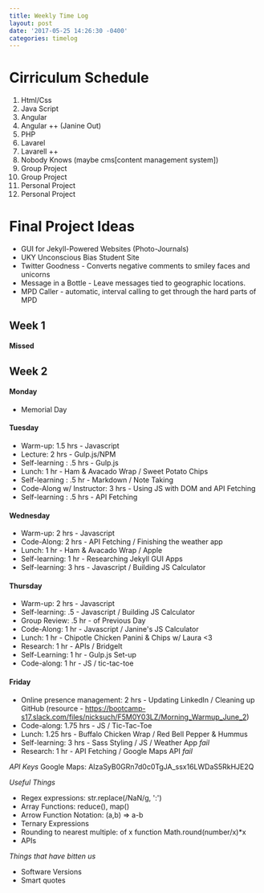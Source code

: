 ```yaml
---
title: Weekly Time Log
layout: post
date: '2017-05-25 14:26:30 -0400'
categories: timelog
---
```


# Cirriculum Schedule

1. Html/Css
2. Java Script
3. Angular
4. Angular ++ (Janine Out)
5. PHP
6. Lavarel
7. Lavarell ++
8. Nobody Knows (maybe cms[content management system])
9. Group Project
10. Group Project
11. Personal Project
12. Personal Project

# Final Project Ideas

* GUI for Jekyll-Powered Websites (Photo-Journals)
* UKY Unconscious Bias Student Site
* Twitter Goodness - Converts negative comments to smiley faces and unicorns
* Message in a Bottle - Leave messages tied to geographic locations.
* MPD Caller - automatic, interval calling to get through the hard parts of MPD

## Week 1
	
#### Missed 

## Week 2

#### Monday

* Memorial Day

#### Tuesday

* Warm-up: 1.5 hrs - Javascript
* Lecture: 2 hrs - Gulp.js/NPM
* Self-learning : .5 hrs - Gulp.js
* Lunch: 1 hr - Ham & Avacado Wrap / Sweet Potato Chips
* Self-learning : .5 hr - Markdown / Note Taking
* Code-Along w/ Instructor: 3 hrs - Using JS with DOM and API Fetching
* Self-learning : .5 hrs - API Fetching

#### Wednesday

* Warm-up: 2 hrs - Javascript
* Code-Along: 2 hrs - API Fetching / Finishing the weather app
* Lunch: 1 hr - Ham & Avacado Wrap / Apple
* Self-learning: 1 hr - Researching Jekyll GUI Apps
* Self-learning: 3 hrs - Javascript / Building JS Calculator

#### Thursday

* Warm-up: 2 hrs - Javascript
* Self-learning: .5 - Javascript / Building JS Calculator
* Group Review: .5 hr - of Previous Day
* Code-Along: 1 hr - Javascript / Janine's JS Calculator
* Lunch: 1 hr - Chipotle Chicken Panini & Chips w/ Laura <3
* Research: 1 hr - APIs / BridgeIt
* Self-Learning: 1 hr - Gulp.js Set-up
* Code-along: 1 hr - JS / tic-tac-toe

#### Friday

* Online presence management: 2 hrs - Updating LinkedIn / Cleaning up GitHub (resource - https://bootcamp-s17.slack.com/files/nicksuch/F5M0Y03LZ/Morning_Warmup_June_2)
* Code-along: 1.75 hrs - JS / Tic-Tac-Toe
* Lunch: 1.25 hrs - Buffalo Chicken Wrap / Red Bell Pepper & Hummus
* Self-learning: 3 hrs - Sass Styling / JS / Weather App _fail_
* Research: 1 hr - API Fetching / Google Maps API _fail_


_API Keys_
Google Maps: AIzaSyB0GRn7d0c0TgJA_ssx16LWDaS5RkHJE2Q

_Useful Things_
* Regex expressions: str.replace(/NaN/g, ':')
* Array Functions: reduce(), map()
* Arrow Function Notation: (a,b) => a-b 
* Ternary Expressions
* Rounding to nearest multiple: of x function Math.round(number/x)*x
* APIs

_Things that have bitten us_
* Software Versions
* Smart quotes